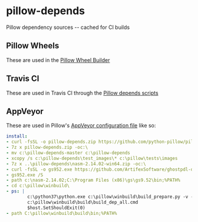 pillow-depends
==============

Pillow dependency sources -- cached for CI builds

Pillow Wheels
-------------

These are used in the [Pillow Wheel Builder](https://github.com/python-pillow/pillow-wheels)

Travis CI
---------

These are used in Travis CI through the [Pillow depends scripts](https://github.com/python-pillow/Pillow/tree/master/depends)

AppVeyor
--------

These are used in Pillow's [AppVeyor configuration file](https://github.com/python-pillow/Pillow/blob/master/.appveyor.yml#L21) like so:

```yaml
install:
- curl -fsSL -o pillow-depends.zip https://github.com/python-pillow/pillow-depends/archive/master.zip
- 7z x pillow-depends.zip -oc:\
- mv c:\pillow-depends-master c:\pillow-depends
- xcopy /s c:\pillow-depends\test_images\* c:\pillow\tests\images
- 7z x ..\pillow-depends\nasm-2.14.02-win64.zip -oc:\
- curl -fsSL -o gs952.exe https://github.com/ArtifexSoftware/ghostpdl-downloads/releases/download/gs952/gs952w32.exe
- gs952.exe /S
- path c:\nasm-2.14.02;C:\Program Files (x86)\gs\gs9.52\bin;%PATH%
- cd c:\pillow\winbuild\
- ps: |
        c:\python37\python.exe c:\pillow\winbuild\build_prepare.py -v --depends=C:\pillow-depends\
        c:\pillow\winbuild\build\build_dep_all.cmd
        $host.SetShouldExit(0)
- path C:\pillow\winbuild\build\bin;%PATH%
```
